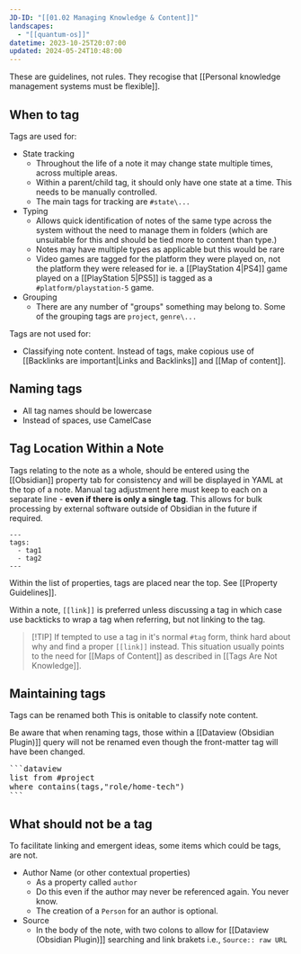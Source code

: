 ```yaml
---
JD-ID: "[[01.02 Managing Knowledge & Content]]"
landscapes:
  - "[[quantum-os]]"
datetime: 2023-10-25T20:07:00
updated: 2024-05-24T10:48:00
---
```

These are guidelines, not rules. They recogise that [[Personal knowledge management systems must be flexible]].

## When to tag
Tags are used for:
- State tracking
	- Throughout the life of a note it may change state multiple times, across multiple areas. 
	- Within a parent/child tag, it should only have one state at a time. This needs to be manually controlled. 
	- The main tags for tracking are `#state\...`
- Typing
	- Allows quick identification of notes of the same type across the system without the need to manage them in folders (which are unsuitable for this and should be tied more to content than type.)
	- Notes may have multiple types as applicable but this would be rare
	- Video games are tagged for the platform they were played on, not the platform they were released for ie. a [[PlayStation 4|PS4]] game played on a [[PlayStation 5|PS5]] is tagged as a `#platform/playstation-5`  game.
- Grouping
	- There are any number of "groups" something may belong to. Some of the grouping tags are `project`, `genre\...`

Tags are not used for:
- Classifying note content. Instead of tags, make copious use of [[Backlinks are important|Links and Backlinks]] and [[Map of content]].

## Naming tags
- All tag names should be lowercase
- Instead of spaces, use CamelCase

## Tag Location Within a Note
Tags relating to the note as a whole, should be entered using the [[Obsidian]] property tab for consistency and will be displayed in YAML at the top of a note. Manual tag adjustment here must keep to each on a separate line - **even if there is only a single tag**. This allows for bulk processing by external software outside of Obsidian in the future if required.

```
---
tags:
  - tag1
  - tag2
---
```

Within the list of properties, tags are placed near the top. See [[Property Guidelines]].

Within a note, `[[link]]` is preferred unless discussing a tag in which case use backticks to wrap a tag when referring, but not linking to the tag. 

> [!TIP] If tempted to use a tag in it's normal `#tag` form, think hard about why and find a proper `[[link]]` instead.
> This situation usually points to the need for [[Maps of Content]] as described in [[Tags Are Not Knowledge]].

## Maintaining tags
Tags can be renamed both [](Map%20of%20content.md) This is on[](Tags%20are%20not%20knowledge.md)itable to classify note content.

Be aware that when renaming tags, those within a [[Dataview (Obsidian Plugin)]] query will not be renamed even though the front-matter tag will have been changed.

<pre>```dataview
list from #project
where contains(tags,"role/home-tech")
```
</pre>
## What should not be a tag
To facilitate linking and emergent ideas, some items which could be tags, are not.

- Author Name (or other contextual properties)
	- As a property called `author`
	- Do this even if the author may never be referenced again. You never know.
	- The creation of a `Person` for an author is optional.
- Source
	- In the body of the note, with two colons to allow for [[Dataview (Obsidian Plugin)]] searching and link brakets i.e., `Source:: raw URL`